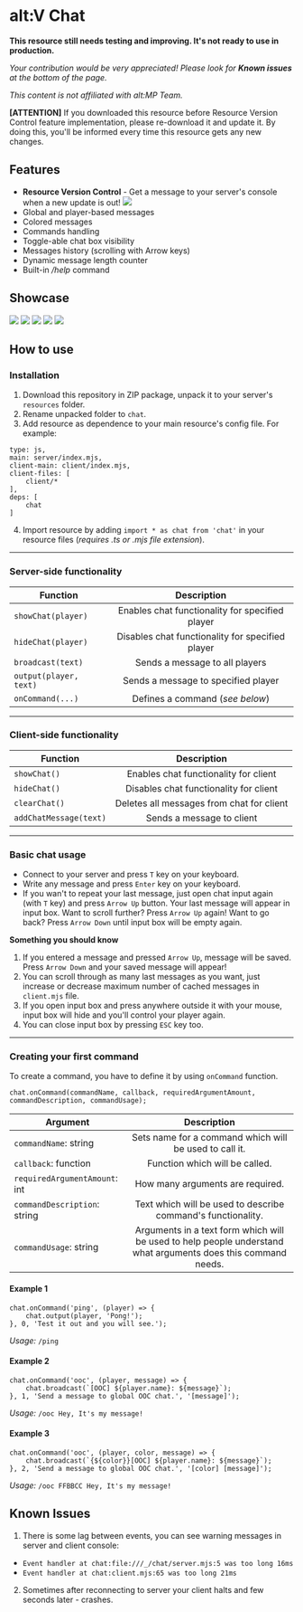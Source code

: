 # alt:V Chat
**This resource still needs testing and improving. It's not ready to use in production.**

*Your contribution would be very appreciated! Please look for **Known issues** at the bottom of the page.*

*This content is not affiliated with alt:MP Team.*

**[ATTENTION]** If you downloaded this resource before Resource Version Control feature implementation, please re-download it and update it. By doing this, you'll be informed every time this resource gets any new changes.

## Features
* **Resource Version Control** - Get a message to your server's console when a new update is out!
![](https://i.ibb.co/C7dFgfk/rvc.png)
* Global and player-based messages
* Colored messages
* Commands handling
* Toggle-able chat box visibility
* Messages history (scrolling with Arrow keys)
* Dynamic message length counter
* Built-in */help* command

## Showcase
![](https://i.ibb.co/4mtHpc6/2.png)
![](https://i.ibb.co/mtHmz5s/3.png)
![](https://i.ibb.co/wKBJp0T/4.png)
![](https://i.ibb.co/q0MQ55s/5.png)
![](https://i.ibb.co/T8sT37f/7.png)

## How to use

### Installation
1. Download this repository in ZIP package, unpack it to your server's `resources` folder.
2. Rename unpacked folder to `chat`.
3. Add resource as dependence to your main resource's config file. For example:
```
type: js,
main: server/index.mjs,
client-main: client/index.mjs,
client-files: [
	client/*
],
deps: [
	chat
]
```
4. Import resource by adding `import * as chat from 'chat'` in your resource files (*requires .ts or .mjs file extension*).
---
### Server-side functionality
Function|Description
-|:-:
`showChat(player)`|Enables chat functionality for specified player
`hideChat(player)`|Disables chat functionality for specified player
`broadcast(text)`|Sends a message to all players
`output(player, text)`|Sends a message to specified player
`onCommand(...)`|Defines a command (*see below*)
---
### Client-side functionality
Function|Description
-|:-:
`showChat()`|Enables chat functionality for client
`hideChat()`|Disables chat functionality for client
`clearChat()`|Deletes all messages from chat for client
`addChatMessage(text)`|Sends a message to client
---
### Basic chat usage
* Connect to your server and press `T` key on your keyboard.
* Write any message and press `Enter` key on your keyboard.
* If you wan't to repeat your last message, just open chat input again (with `T` key) and press `Arrow Up` button. Your last message will appear in input box. Want to scroll further? Press `Arrow Up` again! Want to go back? Press `Arrow Down` until input box will be empty again.

**Something you should know**
1. If you entered a message and pressed `Arrow Up`, message will be saved. Press `Arrow Down` and your saved message will appear!
2. You can scroll through as many last messages as you want, just increase or decrease maximum number of cached messages in `client.mjs` file.
3. If you open input box and press anywhere outside it with your mouse, input box will hide and you'll control your player again.
4. You can close input box by pressing `ESC` key too.

 ---
### Creating your first command
To create a command, you have to define it by using `onCommand` function.
```
chat.onCommand(commandName, callback, requiredArgumentAmount, commandDescription, commandUsage);
```
Argument|Description
-|:-:
`commandName`: string|Sets name for a command which will be used to call it. 
`callback`: function|Function which will be called.
`requiredArgumentAmount`: int|How many arguments are required.
`commandDescription`: string|Text which will be used to describe command's functionality.
`commandUsage`: string|Arguments in a text form which will be used to help people understand what arguments does this command needs.

#### Example 1
```
chat.onCommand('ping', (player) => {
	chat.output(player, 'Pong!');
}, 0, 'Test it out and you will see.');
```
*Usage:* `/ping`

#### Example 2
```
chat.onCommand('ooc', (player, message) => {
	chat.broadcast(`[OOC] ${player.name}: ${message}`);
}, 1, 'Send a message to global OOC chat.', '[message]');
```
*Usage:* `/ooc Hey, It's my message!`

#### Example 3
```
chat.onCommand('ooc', (player, color, message) => {
	chat.broadcast(`{${color}}[OOC] ${player.name}: ${message}`);
}, 2, 'Send a message to global OOC chat.', '[color] [message]');
```
*Usage:* `/ooc FFBBCC Hey, It's my message!`

## Known Issues
1. There is some lag between events, you can see warning messages in server and client console:
* `Event handler at chat:file:///_/chat/server.mjs:5 was too long 16ms`
* `Event handler at chat:client.mjs:65 was too long 21ms`
2. Sometimes after reconnecting to server your client halts and few seconds later - crashes.
